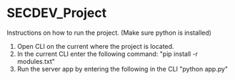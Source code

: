 # SECDEV_Project

Instructions on how to run the project. (Make sure python is installed) 
1) Open CLI on the current where the project is located.
2) In the current CLI enter the following command: "pip install -r modules.txt"
3) Run the server app by entering the following in the CLI "python app.py"


